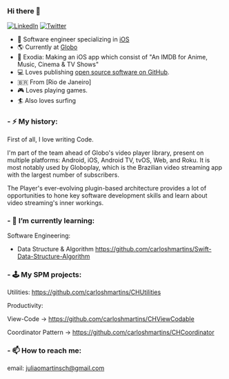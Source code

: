 ### Hi there 👋

<p align="left">
<a href="https://www.linkedin.com/in/carloshenriquemartins/">
<img src="https://img.shields.io/badge/-LinkedIn-%233781da" alt="LinkedIn"/></a> 
<a href="https://twitter.com/ocaiquemartins">
<img src="https://img.shields.io/badge/-Twitter-%231DA1F2" alt="Twitter" /></a>
</p>

* 📱 Software engineer specializing in [iOS](https://www.apple.com/ios/)
* 🌎 Currently at [Globo](https://github.com/globoi)
* 📱 Exodia: Making an iOS app which consist of "An IMDB for Anime, Music, Cinema & TV Shows"
* 💻 Loves publishing [open source software on GitHub](https://github.com/TimOliver?tab=repositories&type=source).
* 🇧🇷 From [Rio de Janeiro]
* 🎮 Loves playing games.
* 🏄 Also loves surfing

### - ⚡ My history:
First of all, I love writing Code.

I'm part of the team ahead of Globo's video player library, present on multiple platforms: Android, iOS, Android TV, tvOS, Web, and Roku. It is most notably used by Globoplay, which is the Brazilian video streaming app with the largest number of subscribers.

The Player's ever-evolving plugin-based architecture provides a lot of opportunities to hone key software development skills and learn about video streaming's inner workings.

### - 🌱 I’m currently learning: 

Software Engineering:
- Data Structure & Algorithm https://github.com/carloshmartins/Swift-Data-Structure-Algorithm

### - 🕹 My SPM projects:

Utilities:
https://github.com/carloshmartins/CHUtilities

Productivity:

View-Code -> https://github.com/carloshmartins/CHViewCodable

Coordinator Pattern -> https://github.com/carloshmartins/CHCoordinator

### - 📫 How to reach me:
email: juliaomartinsch@gmail.com 
